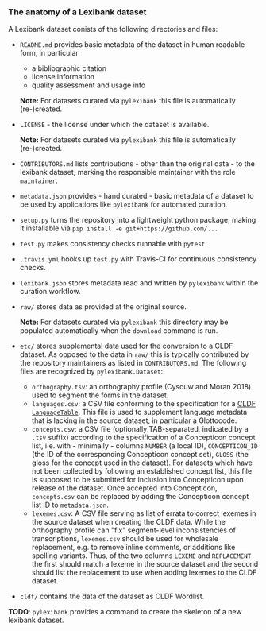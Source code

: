 ### The anatomy of a Lexibank dataset

A Lexibank dataset conists of the following directories and files:

- `README.md` provides basic metadata of the dataset in human readable form, in particular 
  - a bibliographic citation
  - license information
  - quality assessment and usage info

  **Note:** For datasets curated via `pylexibank` this file is automatically (re-)created.
- `LICENSE` - the license under which the dataset is available.

  **Note:** For datasets curated via `pylexibank` this file is automatically (re-)created.
- `CONTRIBUTORS.md` lists contributions - other than the original data - to the lexibank dataset, marking the responsible maintainer with the role `maintainer`.
- `metadata.json` provides - hand curated - basic metadata of a dataset to be used by applications like `pylexibank` for automated curation.
- `setup.py` turns the repository into a lightweight python package, making it installable via `pip install -e git+https://github.com/...`
- `test.py` makes consistency checks runnable with `pytest`
- `.travis.yml` hooks up `test.py` with Travis-CI for continuous consistency checks.
- `lexibank.json` stores metadata read and written by `pylexibank` within the curation workflow.
- `raw/` stores data as provided at the original source.

  **Note:** For datasets curated via `pylexibank` this directory may be populated automatically when the `download` command is run.
- `etc/`<a id="etc"> </a> stores supplemental data used for the conversion to a CLDF dataset. As opposed to the data in `raw/` this is typically contributed by the repository maintainers as listed in `CONTRIBUTORS.md`. The following files are recognized by `pylexibank.Dataset`:
  - `orthography.tsv`: an orthography profile (Cysouw and Moran 2018) used to segment the forms in the dataset.
  - `languages.csv`: a CSV file conforming to the specification for a [CLDF `LanguageTable`](https://github.com/cldf/cldf/tree/master/components/languages). This file is used to supplement language metadata that is lacking in the source dataset, in particular a Glottocode.
  - `concepts.csv`: a CSV file (optionally TAB-separated, indicated by a `.tsv` suffix) according to the specification of a Concepticon concept list, i.e. with - minimally - columns `NUMBER` (a local ID), `CONCEPTICON_ID` (the ID of the corresponding Concepticon concept set), `GLOSS` (the gloss for the concept used in the dataset). For datasets which have not been collected by following an established concept list, this file is supposed to be submitted for inclusion into Concepticon upon release of the dataset. Once accepted into Concepticon, `concepts.csv` can be replaced by adding the Concepticon concept list ID to `metadata.json`.
  - `lexemes.csv`: A CSV file serving as list of errata to correct lexemes in the source dataset when creating the CLDF data. While the orthography profile can "fix" segment-level inconsistencies of transcriptions, `lexemes.csv` should be used for wholesale replacement, e.g. to remove inline comments, or additions like spelling variants. Thus, of the two columns `LEXEME` and `REPLACEMENT` the first should match a lexeme in the source dataset and the second should list the replacement to use when adding lexemes to the CLDF dataset.
- `cldf/` contains the data of the dataset as CLDF Wordlist.

**TODO**: `pylexibank` provides a command to create the skeleton of a new lexibank dataset.
